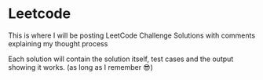 # Leetcode

This is where I will be posting LeetCode Challenge Solutions with comments explaining my thought process

Each solution will contain the solution itself, test cases and the output showing it works. (as long as I remember :sunglasses:)
